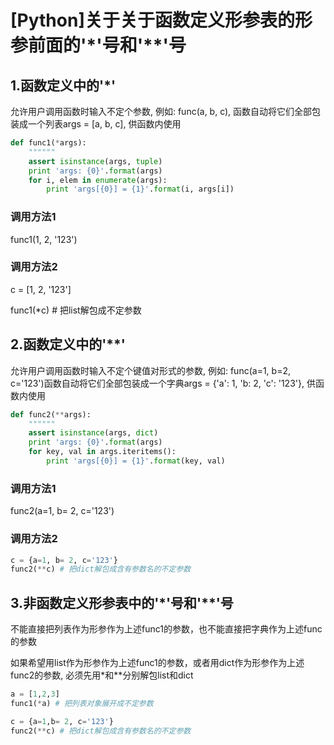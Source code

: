 # \[Python\]关于关于函数定义形参表的形参前面的'\*'号和'\*\*'号

## 1.函数定义中的'\*'

允许用户调用函数时输入不定个参数, 例如: func\(a, b, c\), 函数自动将它们全部包装成一个列表args = \[a, b, c\], 供函数内使用

```python
def func1(*args):
    """"""
    assert isinstance(args, tuple)
    print 'args: {0}'.format(args)
    for i, elem in enumerate(args):
        print 'args[{0}] = {1}'.format(i, args[i])
```

### 调用方法1

func1\(1, 2, '123'\)

### 调用方法2

c = \[1, 2, '123'\]

func1\(\*c\) \# 把list解包成不定参数

## 2.函数定义中的'\*\*'

允许用户调用函数时输入不定个键值对形式的参数, 例如: func\(a=1, b=2, c='123'\)函数自动将它们全部包装成一个字典args = {'a': 1, 'b: 2, 'c': '123'}, 供函数内使用

```python
def func2(**args):
    """"""
    assert isinstance(args, dict)
    print 'args: {0}'.format(args)
    for key, val in args.iteritems():
        print 'args[{0}] = {1}'.format(key, val)
```

### 调用方法1

func2\(a=1, b= 2, c='123'\)

### 调用方法2

```python
c = {a=1, b= 2, c='123'}
func2(**c) # 把dict解包成含有参数名的不定参数
```

## 3.非函数定义形参表中的'\*'号和'\*\*'号

不能直接把列表作为形参作为上述func1的参数，也不能直接把字典作为上述func的参数

如果希望用list作为形参作为上述func1的参数，或者用dict作为形参作为上述func2的参数, 必须先用\*和\*\*分别解包list和dict

```python
a = [1,2,3]
func1(*a) # 把列表对象展开成不定参数

c = {a=1,b= 2, c='123'}
func2(**c) # 把dict解包成含有参数名的不定参数
```



